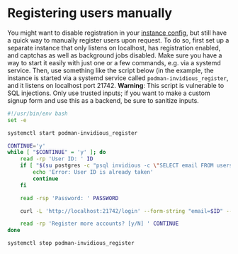 # Registering users manually

You might want to disable registration in your [instance config](./configuration.md), but still have a quick way to manually register users upon request. To do so, first set up a separate instance that only listens on localhost, has registration enabled,
and captchas as well as background jobs disabled. Make sure you have a way to start it easily with just one or a few commands, e.g. via a systemd service. Then, use something like the script below (in the example, the instance is started via a systemd
service called `podman-invidious_register`, and it listens on localhost port 21742. **Warning**: This script is vulnerable to SQL injections. Only use trusted inputs; if you want to make a custom signup form and use this as a backend, be sure to
sanitize inputs.
```sh
#!/usr/bin/env bash
set -e

systemctl start podman-invidious_register

CONTINUE='y'
while [ "$CONTINUE" = 'y' ]; do
    read -rp 'User ID: ' ID
    if [ "$(su postgres -c "psql invidious -c \"SELECT email FROM users WHERE email = '\"'$ID'\"';\"" | tail -n 2 | head -n 1)" != '(0 rows)' ]; then
        echo 'Error: User ID is already taken'
        continue
    fi

    read -rsp 'Password: ' PASSWORD

    curl -L 'http://localhost:21742/login' --form-string "email=$ID" --form-string "password=$PASSWORD" -F 'action=signin' >/dev/null

    read -rp 'Register more accounts? [y/N] ' CONTINUE
done

systemctl stop podman-invidious_register
```
